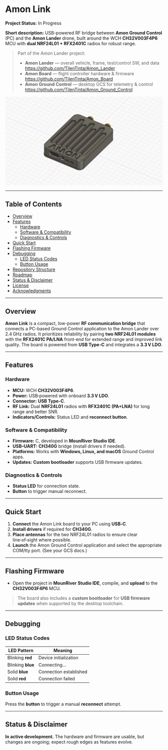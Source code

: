# Amon Link

**Project Status:** In Progress  

**Short description:** USB-powered RF bridge between **Amon Ground Control** (PC) and the **Amon Lander** drone, built around the WCH **CH32V003F4P6** MCU with **dual NRF24L01 + RFX2401C** radios for robust range. 

> Part of the Amon Lander project:
>
> - **Amon Lander** — overall vehicle, frame, test/control SW, and data  
>   https://github.com/TilenTinta/Amon_Lander
> - **Amon Board** — flight controller hardware & firmware  
>   https://github.com/TilenTinta/Amon_Board
> - **Amon Ground Control** — desktop GCS for telemetry & control  
>   https://github.com/TilenTinta/Amon_Ground_Control

![Amon Link](https://github.com/TilenTinta/Amon_Link/blob/main/Images/Assembly%20v5.png)  

---

## Table of Contents

- [Overview](#overview)
- [Features](#features)
  - [Hardware](#hardware)
  - [Software & Compatibility](#software--compatibility)
  - [Diagnostics & Controls](#diagnostics--controls)
- [Quick Start](#quick-start)
- [Flashing Firmware](#flashing-firmware)
- [Debugging](#debugging)
  - [LED Status Codes](#led-status-codes)
  - [Button Usage](#button-usage)
- [Repository Structure](#repository-structure)
- [Roadmap](#roadmap)
- [Status & Disclaimer](#status--disclaimer)
- [License](#license)
- [Acknowledgments](#acknowledgments)

---

## Overview

**Amon Link** is a compact, low-power **RF communication bridge** that connects a PC-based Ground Control application to the Amon Lander over 2.4 GHz radios. It prioritizes reliability by pairing **two NRF24L01 modules** with the **RFX2401C PA/LNA** front-end for extended range and improved link quality. The board is powered from **USB Type‑C** and integrates a **3.3 V LDO**. 

---

## Features

### Hardware

- **MCU:** WCH **CH32V003F4P6**. 
- **Power:** USB‑powered with onboard **3.3 V LDO**. 
- **Connector:** **USB Type‑C**. 
- **RF Link:** Dual **NRF24L01** radios with **RFX2401C (PA+LNA)** for long range and better SNR. 
- **Indicators/Controls:** Status LED and **reconnect button**. 

### Software & Compatibility

- **Firmware:** C, developed in **MounRiver Studio IDE**. 
- **USB–UART:** **CH340G** bridge (install drivers if needed). 
- **Platforms:** Works with **Windows, Linux, and macOS** Ground Control apps. 
- **Updates:** **Custom bootloader** supports USB firmware updates. 

### Diagnostics & Controls

- **Status LED** for connection state. 
- **Button** to trigger manual reconnect. 

---

## Quick Start

1. **Connect** the Amon Link board to your PC using **USB‑C**.   
2. **Install drivers** if required for **CH340G**.   
3. **Place antennas** for the two NRF24L01 radios to ensure clear line‑of‑sight where possible.   
4. **Launch** the Amon Ground Control application and select the appropriate COM/tty port. (See your GCS docs.)

---

## Flashing Firmware

- Open the project in **MounRiver Studio IDE**, compile, and **upload** to the **CH32V003F4P6** MCU. 

> The board also includes a **custom bootloader** for **USB firmware updates** when supported by the desktop toolchain. 

---

## Debugging

### LED Status Codes  

| LED Pattern     | Meaning                   |
|-----------------|---------------------------|
| Blinking **red**  | Device initialization     |
| Blinking **blue** | Connecting…               |
| Solid **blue**    | Connection established    |
| Solid **red**     | Connection failed         |

### Button Usage  

Press the **button** to trigger a manual **reconnect** attempt.

---

## Status & Disclaimer

**In active development.** The hardware and firmware are usable, but changes are ongoing; expect rough edges as features evolve. 
